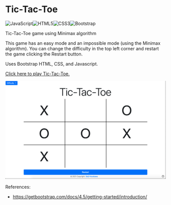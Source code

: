 # Tic-Tac-Toe
<img alt="JavaScript" src="https://img.shields.io/badge/javascript-%23323330.svg?style=for-the-badge&logo=javascript&logoColor=%23F7DF1E"/><img alt="HTML5" src="https://img.shields.io/badge/html5-%23E34F26.svg?style=for-the-badge&logo=html5&logoColor=white"/><img alt="CSS3" src="https://img.shields.io/badge/css3-%231572B6.svg?style=for-the-badge&logo=css3&logoColor=white"/><img alt="Bootstrap" src="https://img.shields.io/badge/bootstrap-%23563D7C.svg?style=for-the-badge&logo=bootstrap&logoColor=white"/>


Tic-Tac-Toe game using Minimax algorithm

This game has an easy mode and an impossible mode (using the Minimax algorithm). You can change the difficulty in the top left corner and restart the game clicking the Restart button.

Uses Bootstrap HTML, CSS, and Javascript. 

[Click here to play Tic-Tac-Toe.](https://seijihosokawa.github.io/tictactoe/)

![Screenshot](tictactoe.png)

References:
  * https://getbootstrap.com/docs/4.5/getting-started/introduction/
